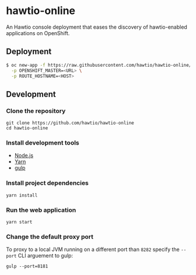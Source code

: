 # hawtio-online

An Hawtio console deployment that eases the discovery of hawtio-enabled applications on OpenShift.

## Deployment

```sh
$ oc new-app -f https://raw.githubusercontent.com/hawtio/hawtio-online/master/deployment.yml \
  -p OPENSHIFT_MASTER=<URL> \
  -p ROUTE_HOSTNAME=<HOST>
```

## Development

### Clone the repository

```
git clone https://github.com/hawtio/hawtio-online
cd hawtio-online
```

### Install development tools

* [Node.js](http://nodejs.org)
* [Yarn](https://yarnpkg.com)
* [gulp](http://gulpjs.com/)

### Install project dependencies

```
yarn install
```

### Run the web application

```
yarn start
```

### Change the default proxy port

To proxy to a local JVM running on a different port than `8282` specify the `--port` CLI arguement to gulp:
```
gulp --port=8181
```
